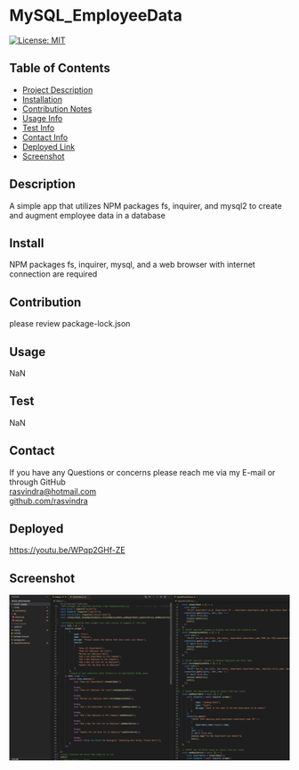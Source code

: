 
    
# MySQL_EmployeeData

[![License: MIT](https://img.shields.io/badge/License-MIT-yellow.svg)](https://opensource.org/licenses/MIT)

## Table of Contents
* [Project Description](#description)
* [Installation](#install)
* [Contribution Notes](#contribution)
* [Usage Info](#usage)
* [Test Info](#test)
* [Contact Info](#contact)
* [Deployed Link](#deployed)
* [Screenshot](#screenshot)

## Description
A simple app that utilizes NPM packages fs, inquirer, and mysql2 to create and augment employee data in a database

## Install
NPM packages fs, inquirer, mysql, and a web browser with internet connection are required

## Contribution
please review package-lock.json

## Usage
NaN

## Test
NaN

## Contact
If you have any Questions or concerns please reach me via my E-mail or through GitHub <br/>
rasvindra@hotmail.com <br/>
[github.com/rasvindra](https://github.com/rasvindra)

## Deployed
https://youtu.be/WPqp2GHf-ZE

## Screenshot
![](./assets/images/MySQL_VSC_capture.PNG)
